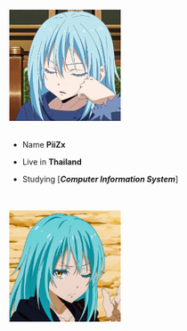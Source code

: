 <div>
<br/>
<img src="img/rmr3.jpg" width="200" />
<br/>
<br/>
  
- Name **PiiZx**

- Live in **Thailand**

- Studying [***Computer Information System***]
<br/>
<br/>     

<img src="img/rmr2.jpg" width="200" />
